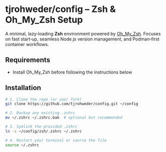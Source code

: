 # tjrohweder/config – Zsh & Oh_My_Zsh Setup

A minimal, lazy‑loading **Zsh** environment powered by [Oh_My_Zsh](https://ohmyz.sh/).
Focuses on fast start‑up, seamless Node.js version management, and Podman‑first container workflows.

## Requirements

- Install Oh_My_Zsh before following the instructions below

## Installation

```bash
# 1. Clone the repo (or your fork)
git clone https://github.com/tjrohweder/config.git ~/config

# 2. Backup any existing .zshrc
mv ~/.zshrc ~/.zshrc.bak  # optional but recommended

# 3. Symlink the provided .zshrc
ln -s ~/config/zsh/.zshrc ~/.zshrc

# 4. Restart your terminal or source the file
source ~/.zshrc
```
